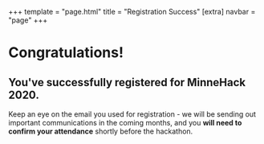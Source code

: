 +++
template = "page.html"
title = "Registration Success"
[extra]
navbar = "page"
+++

# Congratulations!

## You've successfully registered for MinneHack 2020.

Keep an eye on the email you used for registration - we will be sending out important communications in the coming months, and you **will need to confirm your attendance** shortly before the hackathon.